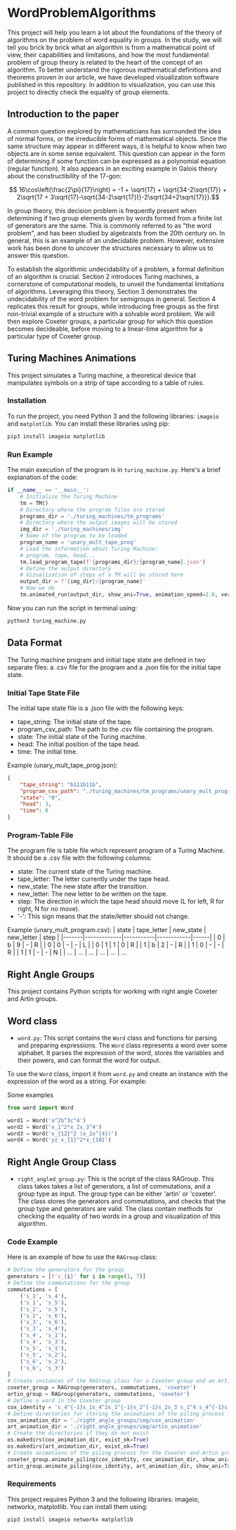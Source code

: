 # WordProblemAlgorithms

This project will help you learn a lot about the foundations of the theory of algorithms on the problem of word equality in groups. In the study, we will tell you brick by brick what an algorithm is from a mathematical point of view, their capabilities and limitations, and how the most fundamental problem of group theory is related to the heart of the concept of an algorithm.
To better understand the rigorous mathematical definitions and theorems proven in our article, we have developed visualization software published in this repository. In addition to visualization, you can use this project to directly check the equality of group elements.


## Introduction to the paper

A common question explored by mathematicians has surrounded the idea of normal forms, or the irreducible forms of mathematical objects. Since the same structure may appear in different ways, it is helpful to know when two objects are in some sense equivalent. 
This question can appear in the form of determining if some function can be expressed as a polynomial equation (regular function). 
It also appears in an exciting example in Galois theory about the constructibility of the 17-gon: 

$$ 16\cos\left(\frac{2\pi}{17}\right) = -1 + \sqrt{17} + \sqrt{34-2\sqrt{17}} + 2\sqrt{17 + 3\sqrt{17}-\sqrt{34-2\sqrt{17})}-2\sqrt{34+2\sqrt{17}}}.$$

In group theory, this decision problem is frequently present when determining if two group elements given by words formed from a finite list of generators are the same. This is commonly referred to as "the word problem", and has been studied by algebraists from the 20th century on. In general, this is an example of an undecidable problem. However, extensive work has been done to uncover the structures necessary to allow us to answer this question. 

To establish the algorithmic undecidability of a problem, a formal definition of an algorithm is crucial.  Section 2 introduces Turing machines, a cornerstone of computational models, to unveil the fundamental limitations of algorithms. Leveraging this theory, Section 3 demonstrates the undecidability of the word problem for semigroups in general. Section 4 replicates this result for groups, while introducing free groups as the first non-trivial example of a structure with a solvable word problem.
We will then explore Coxeter groups, a particular group for which this question becomes decideable, before moving to a linear-time algorithm for a particular type of Coxeter group.



## Turing Machines Animations

This project simulates a Turing machine, a theoretical device that manipulates symbols on a strip of tape according to a table of rules.


### Installation

To run the project, you need Python 3 and the following libraries: `imageio` and `matplotlib`. You can install these libraries using pip:

```bash
pip3 install imageio matplotlib
```

### Run Example

The main execution of the program is in `turing_machine.py`. Here's a brief explanation of the code:

```python
if __name__ == '__main__':
    # Initialize the Turing Machine
    tm = TM()  
    # Directory where the program files are stored
    programs_dir = './turing_machines/tm_programs'  
    # Directory where the output images will be stored
    img_dir = './turing_machines/img'  
    # Name of the program to be loaded
    program_name = 'unary_mult_tape_prog'  
    # Load the information about Turing Machine:
    # program, tape, head... 
    tm.load_program_tape(f'{programs_dir}/{program_name}.json')  
    # Define the output directory 
    # Vizualization of steps of a TM will be stored here
    output_dir = f'{img_dir}/{program_name}'  
    # Now we de
    tm.animated_run(output_dir, show_ani=True, animation_speed=2.0, verbose=False)  
```

Now you can run the script in terminal using:

```bash
python3 turing_machine.py
```

## Data Format

The Turing machine program and initial tape state are defined in two separate files: a .csv file for the program and a .json file for the initial tape state.


### Initial Tape State File

The initial tape state file is a .json file with the following keys:

- tape_string: The initial state of the tape.
- program_csv_path: The path to the .csv file containing the program.
- state: The initial state of the Turing machine.
- head: The initial position of the tape head.
- time: The initial time.

Example (unary_mult_tape_prog.json):
```json
{
    "tape_string": "b111b11b",
    "program_csv_path": "./turing_machines/tm_programs/unary_mult_program.csv",
    "state": "0",
    "head": 3,
    "time": 0
}
```

### Program-Table File

The program file is table file which represent program of a Turing Machine. It should be a .csv file with the following columns:

- state: The current state of the Turing machine.
- tape_letter: The letter currently under the tape head.
- new_state: The new state after the transition.
- new_letter: The new letter to be written on the tape.
- step: The direction in which the tape head should move (L for left, R for right, N for no move).
- '-': This sign means that the state/letter should not change.

Example (unary_mult_program.csv):
| state | tape_letter | new_state | new_letter | step |
|-------|-------------|-----------|------------|------|
| 0     | b           | 9         | -          | R    |
| 0     | 0           | -         | -          | L    |
| 0     | 1           | 1         | 0          | R    |
| 1     | b           | 2         | -          | R    |
| 1     | 0           | -         | -          | R    |
| 1     | 1           | -         | -          | N    |
| ...   | ...         | ...       | ...        | ...  |
...


## Right Angle Groups

This project contains Python scripts for working with right angle Coxeter and Artin groups.

## Word class

- `word.py`: This script contains the `Word` class and functions for parsing and preparing expressions. The `Word` class represents a word over some alphabet. It parses the expression of the word, stores the variables and their powers, and can format the word for output.

To use the `Word` class, import it from `word.py` and create an instance with the expression of the word as a string. For example:

Some examples
```python
from word import Word

word1 = Word('a^2b^3c^4')
word2 = Word('x_1^2*x_2x_3^4')
word3 = Word('x_{12}^2 (x_2x^{4})')
word4 = Word('yz x_{1}^2*x_{10}')
```

## Right Angle Group Class

- `right_angled_group.py`: This is the script of the class RAGroup. This class takes takes a list of generators, a list of commutations, and a group type as input. The group type can be either 'artin' or 'coxeter'. The class stores the generators and commutations, and checks that the group type and generators are valid. The class contain methods for checking the equality of two words in a group and visualization of this algorithm.

### Code Example

Here is an example of how to use the `RAGroup` class:

```python
# Define the generators for the group
generators = [f's_{i}' for i in range(1, 7)]
# Define the commutations for the group
commutations = [
    ('s_1', 's_4'),
    ('s_1', 's_5'),
    ('s_2', 's_5'),
    ('s_2', 's_6'),
    ('s_3', 's_6'),
    ('s_3', 's_4'),
    ('s_4', 's_1'),
    ('s_4', 's_3'),
    ('s_5', 's_1'),
    ('s_5', 's_2'),
    ('s_6', 's_2'),
    ('s_6', 's_3')
]
# Create instances of the RAGroup class for a Coxeter group and an Artin group
coxeter_group = RAGroup(generators, commutations, 'coxeter')
artin_group = RAGroup(generators, commutations, 'coxeter')
# Define a word in the Coxeter group
cox_identity = 's_4^{-1}s_1s_4^2s_1^{-1}s_2^{-1}s_2s_3 s_1^4 s_4^{-1}s_6^{-1}s_3s_6^2s_3^{-1}s_4s_3^{-1} s_3^2 s_4^{-1}s_2s_6^{-1}s_5s_2^{-1}s_5^{-1}'
# Define directories for storing the animations of the piling process
cox_animation_dir = './right_angle_groups/img/cox_animation'
art_animation_dir = './right_angle_groups/img/artin_animation'
# Create the directories if they do not exist
os.makedirs(cox_animation_dir, exist_ok=True)
os.makedirs(art_animation_dir, exist_ok=True)
# Create animations of the piling process for the Coxeter and Artin groups
coxeter_group.animate_piling(cox_identity, cox_animation_dir, show_ani=True, animation_speed=0.5)
artin_group.animate_piling(cox_identity, art_animation_dir, show_ani=True, animation_speed=0.5)
```

### Requirements

This project requires Python 3 and the following libraries: imageio, networkx, matplotlib.
You can install them using:

```bash
pip3 install imageio networkx matplotlib
```
